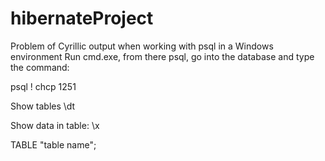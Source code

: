 # hibernateProject

Problem of Cyrillic output when working with psql in a Windows environment
Run cmd.exe, from there psql, go into the database and type the command:

psql \! chcp 1251

Show tables
\dt

Show data in table:
\x

TABLE "table name";
